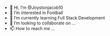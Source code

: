 - 👋 Hi, I’m @Joystonjacob10
- 👀 I’m interested in Football
- 🌱 I’m currently learning Full Stack Development
- 💞️ I’m looking to collaborate on ...
- 📫 How to reach me ...

<!---
Joystonjacob10/Joystonjacob10 is a ✨ special ✨ repository because its `README.md` (this file) appears on your GitHub profile.
You can click the Preview link to take a look at your changes.
--->
